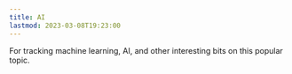 ```yaml
---
title: AI
lastmod: 2023-03-08T19:23:00
---
```


For tracking machine learning, AI, and other interesting bits on this popular topic.

